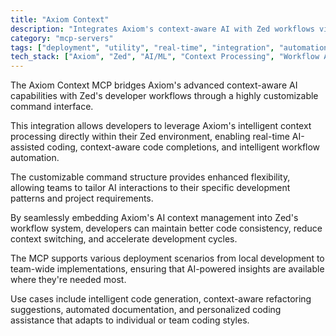 ```yaml
---
title: "Axiom Context"
description: "Integrates Axiom's context-aware AI with Zed workflows via customizable commands for flexible, seamless deployment."
category: "mcp-servers"
tags: ["deployment", "utility", "real-time", "integration", "automation", "context-aware AI", "customizable commands", "coding assistance"]
tech_stack: ["Axiom", "Zed", "AI/ML", "Context Processing", "Workflow Automation", "Intelligent Code Generation", "Refactoring Suggestions", "Automated Documentation"]
---
```


The Axiom Context MCP bridges Axiom's advanced context-aware AI capabilities with Zed's developer workflows through a highly customizable command interface. 

This integration allows developers to leverage Axiom's intelligent context processing directly within their Zed environment, enabling real-time AI-assisted coding, context-aware code completions, and intelligent workflow automation. 

The customizable command structure provides enhanced flexibility, allowing teams to tailor AI interactions to their specific development patterns and project requirements.

By seamlessly embedding Axiom's AI context management into Zed's workflow system, developers can maintain better code consistency, reduce context switching, and accelerate development cycles. 

The MCP supports various deployment scenarios from local development to team-wide implementations, ensuring that AI-powered insights are available where they're needed most. 

Use cases include intelligent code generation, context-aware refactoring suggestions, automated documentation, and personalized coding assistance that adapts to individual or team coding styles.